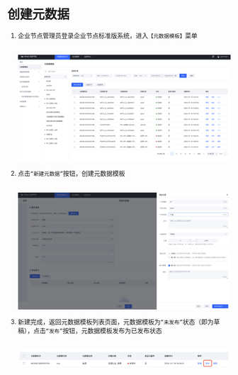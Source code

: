 # 创建元数据

1. 企业节点管理员登录企业节点标准版系统，进入`【元数据模板】`菜单
    <center><img src="./images/create-meta-1.png" style="margin-top: 20px"/></center>

2. 点击`“新建元数据”`按钮，创建元数据模板
    <center><img src="./images/create-meta-2.png" style="margin-top: 20px"/></center>


3. 新建完成，返回元数据模板列表页面，元数据模板为`“未发布”`状态（即为草稿），点击`“发布”`按钮，元数据模板发布为已发布状态
    <center><img src="./images/create-meta-3.png" style="margin-top: 20px"/></center>
